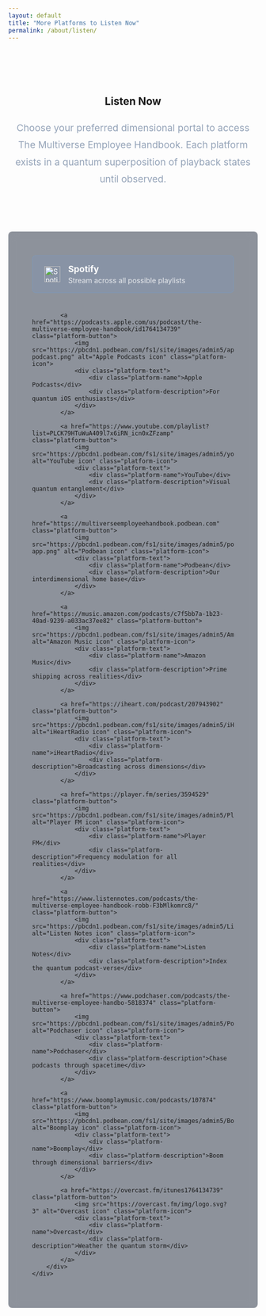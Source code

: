 ```yaml
---
layout: default
title: "More Platforms to Listen Now"
permalink: /about/listen/
---
```


<style>
/* Base styles matching FAQ page */
.about-header {
  text-align: center;
  padding: 4rem 0 2rem;
}

.about-intro {
  max-width: 800px;
  margin: 1.5rem auto;
  color: #94a3b8;
  font-size: 1.2rem;
  line-height: 1.8;
}

.about-content {
  display: grid;
  gap: 2rem;
  margin: 2rem 0;
}

.about-card {
  background: rgba(30, 41, 59, 0.5);
  padding: 2rem;
  border-radius: 0.5rem;
  backdrop-filter: blur(10px);
}

/* Platform button styles */
.platform-grid {
  display: grid;
  grid-template-columns: repeat(auto-fit, minmax(280px, 1fr));
  gap: 1.5rem;
  padding: 1rem;
}

.platform-button {
  display: flex;
  align-items: center;
  padding: 1rem 1.5rem;
  background: rgba(96, 165, 250, 0.1);
  border: 1px solid rgba(96, 165, 250, 0.2);
  border-radius: 0.5rem;
  transition: all 0.3s ease;
  text-decoration: none;
  color: #fff;
}

.platform-button:hover {
  background: rgba(96, 165, 250, 0.2);
  transform: translateY(-2px);
  box-shadow: 0 4px 12px rgba(0, 0, 0, 0.1);
}

.platform-icon {
  width: 32px;
  height: 32px;
  margin-right: 1rem;
}

.platform-text {
  flex-grow: 1;
}

.platform-name {
  font-size: 1.1rem;
  font-weight: bold;
  margin-bottom: 0.25rem;
}

.platform-description {
  font-size: 0.9rem;
  opacity: 0.8;
}

@media (max-width: 768px) {
  .about-header {
    padding: 2rem 0 1rem;
  }

  .about-intro {
    font-size: 1rem;
    padding: 0 1rem;
  }

  .platform-grid {
    grid-template-columns: 1fr;
  }
}
</style>

<div class="background-container">
    <div class="background-overlay"></div>
</div>

<section class="about-header">
    <h1>Listen Now</h1>
    <p class="about-intro">Choose your preferred dimensional portal to access The Multiverse Employee Handbook. Each platform exists in a quantum superposition of playback states until observed.</p>
</section>

<section class="about-content">
    <div class="about-card">
        <div class="platform-grid">
            <a href="https://open.spotify.com/show/2JxWJWRUjmDjoCje1JbcWZ" class="platform-button">
                <img src="https://pbcdn1.podbean.com/fs1/site/images/admin5/spotify.png" alt="Spotify icon" class="platform-icon">
                <div class="platform-text">
                    <div class="platform-name">Spotify</div>
                    <div class="platform-description">Stream across all possible playlists</div>
                </div>
            </a>

            <a href="https://podcasts.apple.com/us/podcast/the-multiverse-employee-handbook/id1764134739" class="platform-button">
                <img src="https://pbcdn1.podbean.com/fs1/site/images/admin5/apple-podcast.png" alt="Apple Podcasts icon" class="platform-icon">
                <div class="platform-text">
                    <div class="platform-name">Apple Podcasts</div>
                    <div class="platform-description">For quantum iOS enthusiasts</div>
                </div>
            </a>

            <a href="https://www.youtube.com/playlist?list=PLCK79HTuWuA409l7x6iRN_icn0xZFzamp" class="platform-button">
                <img src="https://pbcdn1.podbean.com/fs1/site/images/admin5/youtube_logo.png" alt="YouTube icon" class="platform-icon">
                <div class="platform-text">
                    <div class="platform-name">YouTube</div>
                    <div class="platform-description">Visual quantum entanglement</div>
                </div>
            </a>

            <a href="https://multiverseemployeehandbook.podbean.com" class="platform-button">
                <img src="https://pbcdn1.podbean.com/fs1/site/images/admin5/podbean-app.png" alt="Podbean icon" class="platform-icon">
                <div class="platform-text">
                    <div class="platform-name">Podbean</div>
                    <div class="platform-description">Our interdimensional home base</div>
                </div>
            </a>

            <a href="https://music.amazon.com/podcasts/c7f5bb7a-1b23-40ad-9239-a033ac37ee82" class="platform-button">
                <img src="https://pbcdn1.podbean.com/fs1/site/images/admin5/AmazonMusic.png" alt="Amazon Music icon" class="platform-icon">
                <div class="platform-text">
                    <div class="platform-name">Amazon Music</div>
                    <div class="platform-description">Prime shipping across realities</div>
                </div>
            </a>

            <a href="https://iheart.com/podcast/207943902" class="platform-button">
                <img src="https://pbcdn1.podbean.com/fs1/site/images/admin5/iHeartRadio.png" alt="iHeartRadio icon" class="platform-icon">
                <div class="platform-text">
                    <div class="platform-name">iHeartRadio</div>
                    <div class="platform-description">Broadcasting across dimensions</div>
                </div>
            </a>

            <a href="https://player.fm/series/3594529" class="platform-button">
                <img src="https://pbcdn1.podbean.com/fs1/site/images/admin5/PlayerFM.png" alt="Player FM icon" class="platform-icon">
                <div class="platform-text">
                    <div class="platform-name">Player FM</div>
                    <div class="platform-description">Frequency modulation for all realities</div>
                </div>
            </a>

            <a href="https://www.listennotes.com/podcasts/the-multiverse-employee-handbook-robb-F3bMlkomrc8/" class="platform-button">
                <img src="https://pbcdn1.podbean.com/fs1/site/images/admin5/ListenNotes.png" alt="Listen Notes icon" class="platform-icon">
                <div class="platform-text">
                    <div class="platform-name">Listen Notes</div>
                    <div class="platform-description">Index the quantum podcast-verse</div>
                </div>
            </a>

            <a href="https://www.podchaser.com/podcasts/the-multiverse-employee-handbo-5818374" class="platform-button">
                <img src="https://pbcdn1.podbean.com/fs1/site/images/admin5/Podchaser.webp" alt="Podchaser icon" class="platform-icon">
                <div class="platform-text">
                    <div class="platform-name">Podchaser</div>
                    <div class="platform-description">Chase podcasts through spacetime</div>
                </div>
            </a>

            <a href="https://www.boomplaymusic.com/podcasts/107874" class="platform-button">
                <img src="https://pbcdn1.podbean.com/fs1/site/images/admin5/BoomPlay.png" alt="Boomplay icon" class="platform-icon">
                <div class="platform-text">
                    <div class="platform-name">Boomplay</div>
                    <div class="platform-description">Boom through dimensional barriers</div>
                </div>
            </a>

            <a href="https://overcast.fm/itunes1764134739" class="platform-button">
                <img src="https://overcast.fm/img/logo.svg?3" alt="Overcast icon" class="platform-icon">
                <div class="platform-text">
                    <div class="platform-name">Overcast</div>
                    <div class="platform-description">Weather the quantum storm</div>
                </div>
            </a>
        </div>
    </div>
</section>

<div id="quantum-field" class="quantum-field"></div>
